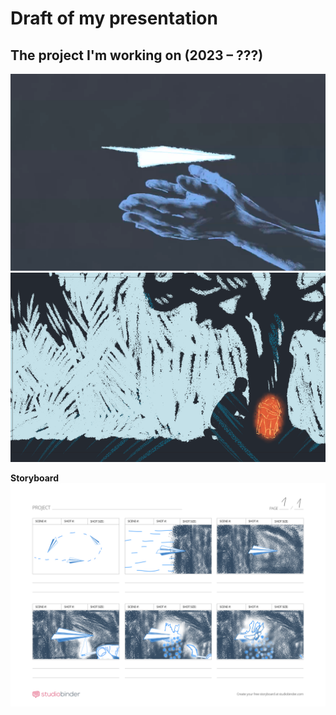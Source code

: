 # Draft of my presentation
## The project I'm working on (2023 – ???)
![text description](Images/Still_shot_scene1.png)
![text description](Images/Still_shot_scene2.png)

**Storyboard**
![text description](Images/Storyboard_1.png)
